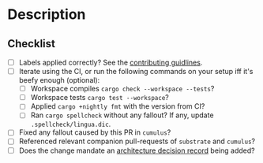 # Description

<!--

A crisp summary

Fixes #
Ref #
-->

<!--
Apply labels!
-->

## Checklist

- [ ] Labels applied correctly? See the [contributing guidlines](../CONTRIBUTING.md).
- [ ] Iterate using the CI, or run the following commands on your setup iff it's beefy enough (optional):
  - [ ] Workspace compiles `cargo check --workspace --tests`?
  - [ ] Workspace tests `cargo test --workspace`?
  - [ ] Applied `cargo +nightly fmt` with the version from CI?
  - [ ] Ran `cargo spellcheck` without any fallout? If any, update `.spellcheck/lingua.dic`.
- [ ] Fixed any fallout caused by this PR in `cumulus`?
- [ ] Referenced relevant companion pull-requests of `substrate` and `cumulus`?
- [ ] Does the change mandate an [architecture decision record](../ADR.md) being added?

<!--
## Companions:

Must be last!

substrate companion: https://github.com/paritytech/substrate/pulls/
cumulus companion: https://github.com/paritytech/cumulus/pulls/
-->
